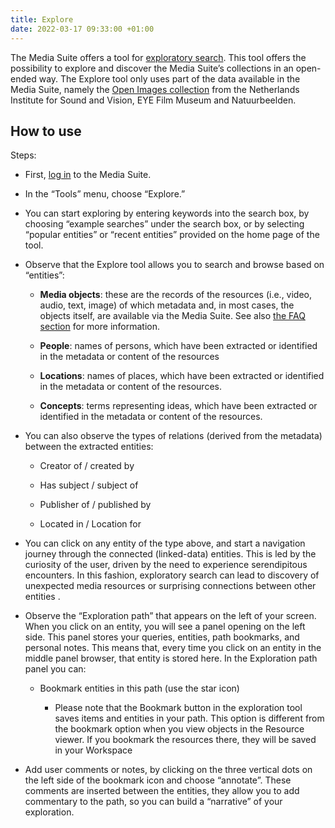 ```yaml
---
title: Explore
date: 2022-03-17 09:33:00 +01:00
---
```


The Media Suite offers a tool for [exploratory search](https://mediasuite.clariah.nl/tool/exploratory-search). This tool offers the possibility to explore and discover the Media Suite’s collections in an open-ended way. The Explore tool only uses part of the data available in the Media Suite, namely the [Open Images collection](https://mediasuitedata.clariah.nl/dataset?groups=open-images-project) from the Netherlands Institute for Sound and Vision, EYE Film Museum and Natuurbeelden.

## How to use

Steps:

* First, [log in](https://mediasuite.clariah.nl/documentation/howtos/login) to the Media Suite.

* In the “Tools” menu, choose “Explore.”

* You can start exploring by entering keywords into the search box, by choosing “example searches” under the search box, or by selecting “popular entities” or “recent entities” provided on the home page of the tool.

* Observe that the Explore tool allows you to search and browse based on “entities”:

  * **Media objects**: these are the records of the resources (i.e., video, audio, text, image) of which metadata and, in most cases, the objects itself, are available via the Media Suite. See also [the FAQ section](http://mediasuite.clariah.nl/documentation/faq/can-play-view) for more information.

  * **People**: names of persons, which have been extracted or identified in the metadata or content of the resources

  * **Locations**: names of places, which have been extracted or identified in the metadata or content of the resources.

  * **Concepts**: terms representing ideas, which have been extracted or identified in the metadata or content of the resources.

* You can also observe the types of relations (derived from the metadata) between the extracted entities:

  * Creator of / created by

  * Has subject / subject of

  * Publisher of / published by

  * Located in / Location for

* You can click on any entity of the type above, and start a navigation journey through the connected (linked-data) entities. This is led by the curiosity of the user, driven by the need to experience serendipitous encounters. In this fashion, exploratory search can lead to discovery of unexpected media resources or surprising connections between other entities .


* Observe the “Exploration path” that appears on the left of your screen. When you click on an entity, you will see a panel opening on the left side. This panel stores your queries, entities, path bookmarks, and personal notes. This means that, every time you click on an entity in the middle panel browser, that entity is stored here. In the Exploration path panel you can:

  * Bookmark entities in this path (use the star icon)

    * Please note that the Bookmark button in the exploration tool saves items and entities in your path. This option is different from the bookmark option when you view objects in the Resource viewer. If you bookmark the resources there, they will be saved in your Workspace


* Add user comments or notes, by clicking on the three vertical dots on the left side of the bookmark icon and choose “annotate”. These comments are inserted between the entities, they allow you to add commentary to the path, so you can build a “narrative” of your exploration.
